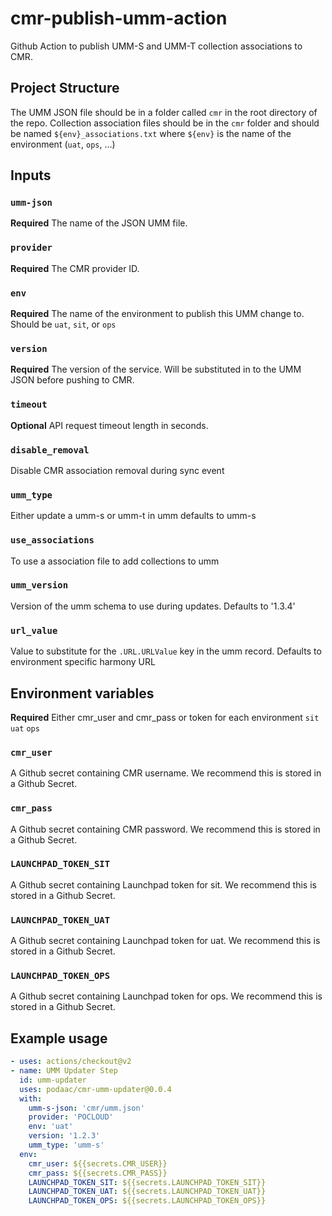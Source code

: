 # cmr-publish-umm-action
Github Action to publish UMM-S and UMM-T collection associations to CMR.

## Project Structure

The UMM JSON file should be in a folder called `cmr` in the root
directory of the repo. Collection association files should be in the
`cmr` folder and should be named `${env}_associations.txt` where
`${env}` is the name of the environment (`uat`, `ops`, ...)

## Inputs

### `umm-json`

**Required** The name of the JSON UMM file.

### `provider`

**Required** The CMR provider ID.

### `env`

**Required** The name of the environment to publish this UMM change
to. Should be `uat`, `sit`, or `ops`

### `version`

**Required** The version of the service. Will be substituted in to the
UMM JSON before pushing to CMR.

### `timeout`
**Optional** API request timeout length in seconds.

### `disable_removal`
Disable CMR association removal during sync event

### `umm_type`
Either update a umm-s or umm-t in umm defaults to umm-s

### `use_associations`
To use a association file to add collections to umm

### `umm_version`
Version of the umm schema to use during updates. Defaults to '1.3.4'

### `url_value`
Value to substitute for the `.URL.URLValue` key in the umm record. Defaults to environment specific harmony URL

## Environment variables

**Required** Either cmr_user and cmr_pass or token for each environment `sit` `uat` `ops`

### `cmr_user`

A Github secret containing CMR username. We recommend this
is stored in a Github Secret.

### `cmr_pass`

A Github secret containing CMR password. We recommend this
is stored in a Github Secret.

### `LAUNCHPAD_TOKEN_SIT`

A Github secret containing Launchpad token for sit. We recommend this
is stored in a Github Secret.

### `LAUNCHPAD_TOKEN_UAT`

A Github secret containing Launchpad token for uat. We recommend this
is stored in a Github Secret.

### `LAUNCHPAD_TOKEN_OPS`

A Github secret containing Launchpad token for ops. We recommend this
is stored in a Github Secret.

## Example usage

```yaml
- uses: actions/checkout@v2
- name: UMM Updater Step
  id: umm-updater
  uses: podaac/cmr-umm-updater@0.0.4
  with:
    umm-s-json: 'cmr/umm.json'
    provider: 'POCLOUD'
    env: 'uat'
    version: '1.2.3'
    umm_type: 'umm-s'
  env:
    cmr_user: ${{secrets.CMR_USER}}
    cmr_pass: ${{secrets.CMR_PASS}}
    LAUNCHPAD_TOKEN_SIT: ${{secrets.LAUNCHPAD_TOKEN_SIT}}
    LAUNCHPAD_TOKEN_UAT: ${{secrets.LAUNCHPAD_TOKEN_UAT}}
    LAUNCHPAD_TOKEN_OPS: ${{secrets.LAUNCHPAD_TOKEN_OPS}}
```
